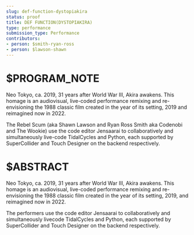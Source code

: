 ```yaml
---
slug: def-function-dystopiakira
status: proof
title: DEF FUNCTION(DYSTOPIAKIRA)
type: performance
submission_type: Performance
contributors:
- person: $smith-ryan-ross
- person: $lawson-shawn
---
```


# $PROGRAM_NOTE

Neo Tokyo, ca. 2019, 31 years after World War III, Akira awakens. This homage is an audiovisual, live-coded performance remixing and re-envisioning the 1988 classic film created in the year of its setting, 2019 and reimagined now in 2022.

The Rebel Scum (aka Shawn Lawson and Ryan Ross Smith aka Codenobi and The Wookie) use the code editor Jensaarai to collaboratively and simultaneously live-code TidalCycles and Python, each supported by SuperCollider and Touch Designer on the backend respectively.

# $ABSTRACT

Neo Tokyo, ca. 2019, 31 years after World War III, Akira awakens. This homage is an audiovisual, live-coded performance remixing and re-envisioning the 1988 classic film created in the year of its setting, 2019, and reimagined now in 2022.

The performers use the code editor Jensaarai to collaboratively and simultaneously livecode TidalCycles and Python, each supported by SuperCollider and Touch Designer on the backend respectively.